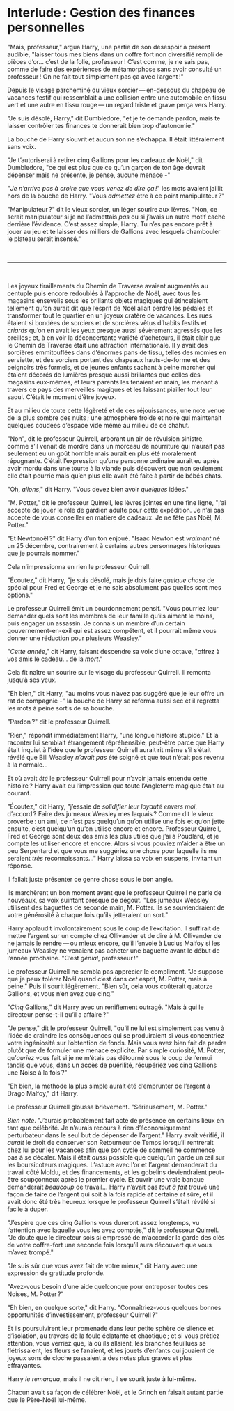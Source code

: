 # Interlude : Gestion des finances personnelles

"Mais, professeur," argua Harry, une partie de son désespoir à présent
audible, "laisser tous mes biens dans un coffre fort non diversifié
rempli de pièces d’or… c’est de la folie, professeur ! C’est comme, je
ne sais pas, comme de faire des expériences de métamorphose sans avoir
consulté un professeur ! On ne fait tout simplement pas ça avec
l’argent !"

Depuis le visage parcheminé du vieux sorcier — en-dessous du chapeau de
vacances festif qui ressemblait à une collision entre une automobile en
tissu vert et une autre en tissu rouge — un regard triste et grave perça
vers Harry.

"Je suis désolé, Harry," dit Dumbledore, "et je te demande pardon, mais
te laisser contrôler tes finances te donnerait bien trop d’autonomie."

La bouche de Harry s’ouvrit et aucun son ne s’échappa. Il était
littéralement sans voix.

"Je t’autoriserai à retirer cinq Gallions pour les cadeaux de Noël," dit
Dumbledore, "ce qui est plus que ce qu’un garçon de ton âge devrait
dépenser mais ne présente, je pense, aucune menace -"

"*Je n’arrive pas à croire que vous venez de dire ça !*" les mots
avaient jaillit hors de la bouche de Harry. "Vous *admettez* être à ce
point manipulateur ?"

"Manipulateur ?" dit le vieux sorcier, un léger sourire aux lèvres.
"Non, ce serait manipulateur si je ne l’admettais *pas* ou si j’avais un
autre motif caché derrière l’évidence. C’est assez simple, Harry. Tu
n’es pas encore prêt à jouer au jeu et te laisser des milliers de
Gallions avec lesquels chambouler le plateau serait insensé."

 

------------------------------------------------------------------------

 

Les joyeux tiraillements du Chemin de Traverse avaient augmentés au
centuple puis encore redoublés à l’approche de Noël, avec tous les
magasins ensevelis sous les brillants objets magiques qui étincelaient
tellement qu’on aurait dit que l’esprit de Noël allait perdre les
pédales et transformer tout le quartier en un joyeux cratère de
vacances. Les rues étaient si bondées de sorciers et de sorcières vêtus
d’habits festifs et *criards* qu’on en avait les yeux presque aussi
sévèrement agressés que les oreilles ; et, à en voir la déconcertante
variété d’acheteurs, il était clair que le Chemin de Traverse était une
attraction internationale. Il y avait des sorcières emmitouflées dans
d’énormes pans de tissu, telles des momies en serviette, et des sorciers
portant des chapeaux hauts-de-forme et des peignoirs très formels, et de
jeunes enfants sachant à peine marcher qui étaient décorés de lumières
presque aussi brillantes que celles des magasins eux-mêmes, et leurs
parents les tenaient en main, les menant à travers ce pays des
merveilles magiques et les laissant piailler tout leur saoul. C’était le
moment d’être joyeux.

Et au milieu de toute cette légèreté et de ces réjouissances, une note
venue de la plus sombre des nuits ; une atmosphère froide et noire qui
maintenait quelques coudées d’espace vide même au milieu de ce chahut.

"Non", dit le professeur Quirrell, arborant un air de révulsion
sinistre, comme s’il venait de mordre dans un morceau de nourriture qui
n’aurait pas seulement eu un goût horrible mais aurait en plus été
moralement répugnante. C’était l’expression qu’une personne ordinaire
aurait eu après avoir mordu dans une tourte à la viande puis découvert
que non seulement elle était pourrie mais qu’en plus elle avait été
faite à partir de bébés chats.

"Oh, *allons*," dit Harry. "Vous devez bien avoir *quelques* idées."

"M. Potter," dit le professeur Quirrell, les lèvres jointes en une fine
ligne, "j’ai accepté de jouer le rôle de gardien adulte pour cette
expédition. Je n’ai pas accepté de vous conseiller en matière de
cadeaux. Je ne fête pas Noël, M. Potter."

"Et Newtonoël ?" dit Harry d’un ton enjoué. "Isaac Newton est *vraiment*
né un 25 décembre, contrairement à certains autres personnages
historiques que je pourrais nommer."

Cela n’impressionna en rien le professeur Quirrell.

"Écoutez," dit Harry, "je suis désolé, mais je dois faire *quelque
chose* de spécial pour Fred et George et je ne sais absolument pas
quelles sont mes options."

Le professeur Quirrell émit un bourdonnement pensif. "Vous pourriez leur
demander quels sont les membres de leur famille qu’ils aiment le moins,
puis engager un assassin. Je connais un membre d’un certain
gouvernement-en-exil qui est assez compétent, et il pourrait même vous
donner une réduction pour plusieurs Weasley."

"*Cette année*," dit Harry, faisant descendre sa voix d’une octave,
"offrez à vos amis le cadeau… de la *mort*."

Cela fit naître un sourire sur le visage du professeur Quirrell. Il
remonta jusqu’à ses yeux.

"Eh bien," dit Harry, "au moins vous n’avez pas suggéré que je leur
offre un rat de compagnie -" la bouche de Harry se referma aussi sec et
il regretta les mots à peine sortis de sa bouche.

"Pardon ?" dit le professeur Quirrell.

"Rien," répondit immédiatement Harry, "une longue histoire stupide." Et
la raconter lui semblait étrangement répréhensible, peut-être parce que
Harry était inquiet à l’idée que le professeur Quirrell aurait rit même
s’il s’était révélé que Bill Weasley *n’avait* *pas* été soigné et que
tout n’était pas revenu à la normale…

Et où avait *été* le professeur Quirrell pour n’avoir jamais entendu
cette histoire ? Harry avait eu l’impression que toute l’Angleterre
magique était au courant.

"Écoutez," dit Harry, "j’essaie de *solidifier leur loyauté envers moi*,
d’accord ? Faire des jumeaux Weasley mes laquais ? Comme dit le vieux
proverbe : un ami, ce n’est pas quelqu’un qu’on utilise une fois et
qu’on jette ensuite, c’est quelqu’un qu’on utilise encore et encore.
Professeur Quirrell, Fred et George sont deux des amis les plus utiles
que j’ai à Poudlard, et je compte les utiliser encore et encore. Alors
si vous pouviez m’aider à être un peu Serpentard et que vous me
suggériez une chose pour laquelle ils me seraient *très*
reconnaissants…" Harry laissa sa voix en suspens, invitant un réponse.

Il fallait juste présenter ce genre chose sous le bon angle.

Ils marchèrent un bon moment avant que le professeur Quirrell ne parle
de nouveaux, sa voix suintant presque de dégoût. "Les jumeaux Weasley
utilisent des baguettes de seconde main, M. Potter. Ils se
souviendraient de votre générosité à chaque fois qu’ils jetteraient un
sort."

Harry applaudit involontairement sous le coup de l’excitation. Il
suffirait de mettre l’argent sur un compte chez Ollivander et de dire à
M. Ollivander de ne jamais le rendre — ou mieux encore, qu’il l’envoie à
Lucius Malfoy si les jumeaux Weasley ne venaient pas acheter une
baguette avant le début de l’année prochaine. "C’est *génial*,
professeur !"

Le professeur Quirrell ne sembla pas apprécier le compliment. "Je
suppose que je peux tolérer Noël quand c’est dans *cet* esprit, M.
Potter, mais à peine." Puis il sourit légèrement. "Bien sûr, cela vous
coûterait quatorze Gallions, et vous n’en avez que cinq."

"*Cinq* Gallions," dit Harry avec un reniflement outragé. "Mais à qui le
directeur pense-t-il qu’il a affaire ?"

"Je pense," dit le professeur Quirrell, "qu’il ne lui est simplement pas
venu à l’idée de craindre les conséquences qui se produiraient si vous
concentriez votre ingéniosité sur l’obtention de fonds. Mais vous avez
bien fait de perdre plutôt que de formuler une menace explicite. Par
simple curiosité, M. Potter, qu’*auriez* vous fait si je ne m’étais pas
détourné sous le coup de l’ennui tandis que vous, dans un accès de
puérilité, récupériez vos cinq Gallions une Noise à la fois ?"

"Eh bien, la méthode la plus simple aurait été d’emprunter de l’argent à
Drago Malfoy," dit Harry.

Le professeur Quirrell gloussa brièvement. "Sérieusement, M. Potter."

*Bien noté*. "J’aurais probablement fait acte de présence en certains
lieux en tant que célébrité. Je n’aurais recours à rien d’économiquement
perturbateur dans le seul but de dépenser de l’argent." Harry avait
vérifié, il *aurait* le droit de conserver son Retourneur de Temps
lorsqu’il rentrerait chez lui pour les vacances afin que son cycle de
sommeil ne commence pas à se décaler. Mais il était *aussi* possible que
quelqu’un garde un œil sur les boursicoteurs magiques. L’astuce avec
l’or et l’argent demanderait du travail côté Moldu, et des financements,
et les gobelins deviendraient peut-être soupçonneux après le premier
cycle. Et ouvrir une vraie banque demanderait *beaucoup* de travail…
Harry n’avait pas *tout à fait* trouvé une façon de faire de l’argent
qui soit à la fois rapide *et* certaine *et* sûre, et il avait donc été
très heureux lorsque le professeur Quirrell s’était révélé si facile à
duper.

"J’espère que ces cinq Gallions vous dureront assez longtemps, vu
l’attention avec laquelle vous les avez comptés," dit le professeur
Quirrell. "Je doute que le directeur sois si empressé de m’accorder la
garde des clés de votre coffre-fort une seconde fois lorsqu’il aura
découvert que vous m’avez trompé."

"Je suis sûr que vous avez fait de votre mieux," dit Harry avec une
expression de gratitude profonde.

"Avez-vous besoin d’une aide quelconque pour entreposer toutes ces
Noises, M. Potter ?"

"Eh bien, en quelque sorte," dit Harry. "Connaîtriez-vous quelques
bonnes opportunités d’investissement, professeur Quirrell ?"

Et ils poursuivirent leur promenade dans leur petite sphère de silence
et d’isolation, au travers de la foule éclatante et chaotique ; et si
vous prêtiez attention, vous verriez que, là où ils allaient, les
branches feuillues se flétrissaient, les fleurs se fanaient, et les
jouets d’enfants qui jouaient de joyeux sons de cloche passaient à des
notes plus graves et plus effrayantes.

Harry *le remarqua*, mais il ne dit rien, il se sourit juste à lui-même.

Chacun avait sa façon de célébrer Noël, et le Grinch en faisait autant
partie que le Père-Noël lui-même.
